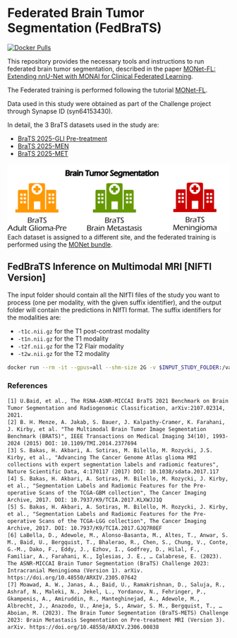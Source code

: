 # Federated Brain Tumor Segmentation (FedBraTS)

[![Docker Pulls](https://img.shields.io/docker/pulls/maiacloud/brats-x64-workstation-dgpu-linux-amd64)](https://hub.docker.com/r/maiacloud/brats-x64-workstation-dgpu-linux-amd64)

This repository provides the necessary tools and instructions to run federated brain tumor segmentation, described in the paper [MONet-FL: Extending nnU-Net with MONAI for Clinical Federated Learning](). 

The Federated training is performed following the tutorial [MONet-FL](https://github.com/SimoneBendazzoli93/MONet-Bundle/blob/main/MONet-FL.ipynb).


Data used in this study were obtained as part of the Challenge project through Synapse ID (syn64153430).

In detail, the 3 BraTS datasets used in the study are:
- [BraTS 2025-GLI Pre-treatment](https://www.synapse.org/Synapse:syn65773245)
- [BraTS 2025-MEN](https://www.synapse.org/Synapse:syn64952505)
- [BraTS 2025-MET](https://www.synapse.org/Synapse:syn64951882)

![](./images/Dataset.png)
Each dataset is assigned to a different site, and the federated training is performed using the [MONet bundle](https://github.com/SimoneBendazzoli93/MONet-Bundle).


## FedBraTS Inference on Multimodal MRI [NIFTI Version]

The input folder should contain all the NIfTI files of the study you want to process (one per modality, with the given suffix identifier), and the output folder will contain the predictions in NIfTI format.
The suffix identifiers for the modalities are:
- `-t1c.nii.gz` for the T1 post-contrast modality
- `-t1n.nii.gz` for the T1 modality
- `-t2f.nii.gz` for the T2 Flair modality
- `-t2w.nii.gz` for the T2 modality


```bash
docker run --rm -it --gpus=all --shm-size 2G -v $INPUT_STUDY_FOLDER:/var/holoscan/input -v $PREDICTIONS_FOLDER:/var/holoscan/output maiacloud/brats-x64-workstation-dgpu-linux-amd64:1.0-nifti
```

### References

    [1] U.Baid, et al., The RSNA-ASNR-MICCAI BraTS 2021 Benchmark on Brain Tumor Segmentation and Radiogenomic Classification, arXiv:2107.02314, 2021.
    [2] B. H. Menze, A. Jakab, S. Bauer, J. Kalpathy-Cramer, K. Farahani, J. Kirby, et al. "The Multimodal Brain Tumor Image Segmentation Benchmark (BRATS)", IEEE Transactions on Medical Imaging 34(10), 1993-2024 (2015) DOI: 10.1109/TMI.2014.2377694
    [3] S. Bakas, H. Akbari, A. Sotiras, M. Bilello, M. Rozycki, J.S. Kirby, et al., "Advancing The Cancer Genome Atlas glioma MRI collections with expert segmentation labels and radiomic features", Nature Scientific Data, 4:170117 (2017) DOI: 10.1038/sdata.2017.117
    [4] S. Bakas, H. Akbari, A. Sotiras, M. Bilello, M. Rozycki, J. Kirby, et al., "Segmentation Labels and Radiomic Features for the Pre-operative Scans of the TCGA-GBM collection", The Cancer Imaging Archive, 2017. DOI: 10.7937/K9/TCIA.2017.KLXWJJ1Q
    [5] S. Bakas, H. Akbari, A. Sotiras, M. Bilello, M. Rozycki, J. Kirby, et al., "Segmentation Labels and Radiomic Features for the Pre-operative Scans of the TCGA-LGG collection", The Cancer Imaging Archive, 2017. DOI: 10.7937/K9/TCIA.2017.GJQ7R0EF
    [6] LaBella, D., Adewole, M., Alonso-Basanta, M., Altes, T., Anwar, S. M., Baid, U., Bergquist, T., Bhalerao, R., Chen, S., Chung, V., Conte, G.-M., Dako, F., Eddy, J., Ezhov, I., Godfrey, D., Hilal, F., Familiar, A., Farahani, K., Iglesias, J. E., … Calabrese, E. (2023). The ASNR-MICCAI Brain Tumor Segmentation (BraTS) Challenge 2023: Intracranial Meningioma (Version 1). arXiv. https://doi.org/10.48550/ARXIV.2305.07642
    [7] Moawad, A. W., Janas, A., Baid, U., Ramakrishnan, D., Saluja, R., Ashraf, N., Maleki, N., Jekel, L., Yordanov, N., Fehringer, P., Gkampenis, A., Amiruddin, R., Manteghinejad, A., Adewole, M., Albrecht, J., Anazodo, U., Aneja, S., Anwar, S. M., Bergquist, T., … Aboian, M. (2023). The Brain Tumor Segmentation (BraTS-METS) Challenge 2023: Brain Metastasis Segmentation on Pre-treatment MRI (Version 3). arXiv. https://doi.org/10.48550/ARXIV.2306.00838

